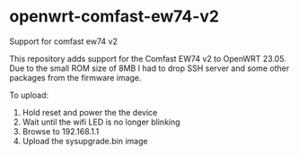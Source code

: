 # openwrt-comfast-ew74-v2
Support for comfast ew74 v2

This repository adds support for the Comfast EW74 v2 to OpenWRT 23.05. Due to the small ROM size of 8MB I had to drop SSH server and some other packages from the firmware image.

To upload:
1. Hold reset and power the the device
2. Wait until the wifi LED is no longer blinking
3. Browse to 192.168.1.1
4. Upload the sysupgrade.bin image
